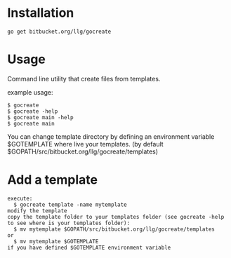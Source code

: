 Installation
============
    go get bitbucket.org/llg/gocreate

Usage
=====

Command line utility that create files from templates.

example usage:
    
    $ gocreate
    $ gocreate -help
    $ gocreate main -help
    $ gocreate main

You can change template directory by defining an environment variable $GOTEMPLATE where live your templates. (by default $GOPATH/src/bitbucket.org/llg/gocreate/templates)


Add a template
==============
    
    execute:
      $ gocreate template -name mytemplate
    modify the template
    copy the template folder to your templates folder (see gocreate -help to see where is your templates folder):
      $ mv mytemplate $GOPATH/src/bitbucket.org/llg/gocreate/templates
    or
      $ mv mytemplate $GOTEMPLATE 
    if you have defined $GOTEMPLATE environment variable